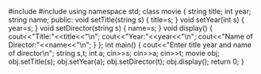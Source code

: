 #include<iostream>
#include<string>
using namespace std;
class movie
{
    string title;
    int year;
    string name;
    public:
    void setTitle(string s)
    {
    title=s;
    }
    void setYear(int s)
    {
    year=s;
    }
    void setDirector(string s)
    {
    name=s;
    }
    void display()
    {
    cout<<"Title:"<<title<<"\n";
    cout<<"Year:"<<year<<"\n";
    cout<<"Name of Director:"<<name<<"\n";
    }
};
int main()
{
cout<<"Enter title year and name of director\n";
string s,t;
int a;
cin>>s;
cin>>a;
cin>>t;
movie obj;
obj.setTitle(s);
obj.setYear(a);
obj.setDirector(t);
obj.display();
return 0;
}

